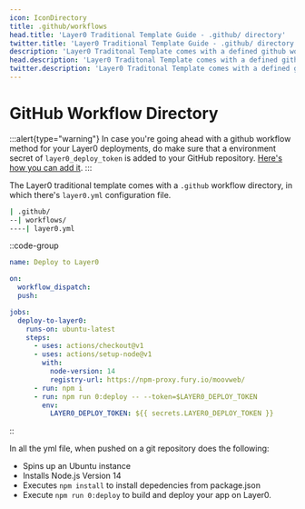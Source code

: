 ```yaml
---
icon: IconDirectory
title: .github/workflows
head.title: 'Layer0 Traditional Template Guide - .github/ directory'
twitter.title: 'Layer0 Traditional Template Guide - .github/ directory'
description: 'Layer0 Traditonal Template comes with a defined github workflow, making it easier for you to deploy on changes.'
head.description: 'Layer0 Traditonal Template comes with a defined github workflow, making it easier for you to deploy on changes.'
twitter.description: 'Layer0 Traditonal Template comes with a defined github workflow, making it easier for you to deploy on changes.'
---
```


# GitHub Workflow Directory

:::alert{type="warning"}
In case you're going ahead with a github workflow method for your Layer0 deployments, do make sure that a environment secret of `layer0_deploy_token` is added to your GitHub repository. [Here's how you can add it](https://docs.github.com/en/actions/security-guides/encrypted-secrets#creating-encrypted-secrets-for-a-repository).
:::

The Layer0 traditional template comes with a `.github` workflow directory, in which there's `layer0.yml` configuration file.

```bash
| .github/
--| workflows/
----| layer0.yml
```

::code-group

```yml [.github/workflows/layer0.yml]
name: Deploy to Layer0

on:
  workflow_dispatch:
  push:

jobs:
  deploy-to-layer0:
    runs-on: ubuntu-latest
    steps:
      - uses: actions/checkout@v1
      - uses: actions/setup-node@v1
        with:
          node-version: 14
          registry-url: https://npm-proxy.fury.io/moovweb/
      - run: npm i
      - run: npm run 0:deploy -- --token=$LAYER0_DEPLOY_TOKEN
        env:
          LAYER0_DEPLOY_TOKEN: ${{ secrets.LAYER0_DEPLOY_TOKEN }}
```

::

In all the yml file, when pushed on a git repository does the following:

- Spins up an Ubuntu instance
- Installs Node.js Version 14
- Executes `npm install` to install depedencies from package.json
- Execute `npm run 0:deploy` to build and deploy your app on Layer0.
